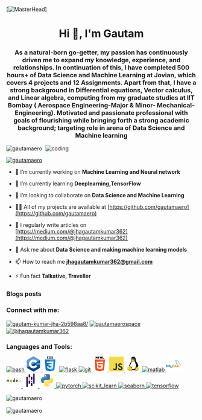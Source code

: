 [![MasterHead](https://miro.medium.com/max/1400/1*U3WRRwLx3zeDkHmIVGLJdw.gif)]
<h1 align="center">Hi 👋, I'm Gautam</h1>
<h3 align="center">As a natural-born go-getter, my passion has continuously driven me to expand my knowledge, experience, and relationships. In continuation of this, I have completed 500 hours+ of Data Science and Machine Learning at Jovian, which covers 4 projects and 12 Assignments. Apart from that, I have a strong background in Differential equations, Vector calculus, and Linear algebra, computing from my graduate studies at IIT Bombay ( Aerospace Engineering-Major & Minor- Mechanical-Engineering). Motivated and passionate professional with goals of flourishing while bringing forth a strong academic background; targeting role in arena of Data Science and Machine learning</h3>
<img align="right" alt="coding" width="400" src="https://149695847.v2.pressablecdn.com/wp-content/uploads/2018/12/developer-dribbble.gif"
<p align="left"> <img src="https://komarev.com/ghpvc/?username=gautamaero&label=Profile%20views&color=0e75b6&style=flat" alt="gautamaero" /> </p>

<p align="left"> <a href="https://github.com/ryo-ma/github-profile-trophy"><img src="https://github-profile-trophy.vercel.app/?username=gautamaero" alt="gautamaero" /></a> </p>

- 🔭 I’m currently working on **Machine Learning and Neural network**

- 🌱 I’m currently learning **Deeplearning,TensorFlow**

- 👯 I’m looking to collaborate on **Data Science and Machine Learning**

- 👨‍💻 All of my projects are available at [https://github.com/gautamaero](https://github.com/gautamaero)

- 📝 I regularly write articles on [https://medium.com/@jhagautamkumar362](https://medium.com/@jhagautamkumar362)

- 💬 Ask me about **Data Science and making machine learning models**

- 📫 How to reach me **jhagautamkumar362@gmail.com**

- ⚡ Fun fact **Talkative, Traveller**

### Blogs posts
<!-- BLOG-POST-LIST:START -->
<!-- BLOG-POST-LIST:END -->

<h3 align="left">Connect with me:</h3>
<p align="left">
<a href="https://linkedin.com/in/gautam-kumar-jha-2b598aa8/" target="blank"><img align="center" src="https://raw.githubusercontent.com/rahuldkjain/github-profile-readme-generator/master/src/images/icons/Social/linked-in-alt.svg" alt="gautam-kumar-jha-2b598aa8/" height="30" width="40" /></a>
<a href="https://fb.com/gautamaerospace" target="blank"><img align="center" src="https://raw.githubusercontent.com/rahuldkjain/github-profile-readme-generator/master/src/images/icons/Social/facebook.svg" alt="gautamaerospace" height="30" width="40" /></a>
<a href="https://medium.com/@jhagautamkumar362" target="blank"><img align="center" src="https://raw.githubusercontent.com/rahuldkjain/github-profile-readme-generator/master/src/images/icons/Social/medium.svg" alt="@jhagautamkumar362" height="30" width="40" /></a>
</p>

<h3 align="left">Languages and Tools:</h3>
<p align="left"> <a href="https://www.gnu.org/software/bash/" target="_blank" rel="noreferrer"> <img src="https://www.vectorlogo.zone/logos/gnu_bash/gnu_bash-icon.svg" alt="bash" width="40" height="40"/> </a> <a href="https://www.w3schools.com/cpp/" target="_blank" rel="noreferrer"> <img src="https://raw.githubusercontent.com/devicons/devicon/master/icons/cplusplus/cplusplus-original.svg" alt="cplusplus" width="40" height="40"/> </a> <a href="https://www.w3schools.com/css/" target="_blank" rel="noreferrer"> <img src="https://raw.githubusercontent.com/devicons/devicon/master/icons/css3/css3-original-wordmark.svg" alt="css3" width="40" height="40"/> </a> <a href="https://flask.palletsprojects.com/" target="_blank" rel="noreferrer"> <img src="https://www.vectorlogo.zone/logos/pocoo_flask/pocoo_flask-icon.svg" alt="flask" width="40" height="40"/> </a> <a href="https://git-scm.com/" target="_blank" rel="noreferrer"> <img src="https://www.vectorlogo.zone/logos/git-scm/git-scm-icon.svg" alt="git" width="40" height="40"/> </a> <a href="https://www.w3.org/html/" target="_blank" rel="noreferrer"> <img src="https://raw.githubusercontent.com/devicons/devicon/master/icons/html5/html5-original-wordmark.svg" alt="html5" width="40" height="40"/> </a> <a href="https://developer.mozilla.org/en-US/docs/Web/JavaScript" target="_blank" rel="noreferrer"> <img src="https://raw.githubusercontent.com/devicons/devicon/master/icons/javascript/javascript-original.svg" alt="javascript" width="40" height="40"/> </a> <a href="https://www.linux.org/" target="_blank" rel="noreferrer"> <img src="https://raw.githubusercontent.com/devicons/devicon/master/icons/linux/linux-original.svg" alt="linux" width="40" height="40"/> </a> <a href="https://www.mathworks.com/" target="_blank" rel="noreferrer"> <img src="https://upload.wikimedia.org/wikipedia/commons/2/21/Matlab_Logo.png" alt="matlab" width="40" height="40"/> </a> <a href="https://www.mysql.com/" target="_blank" rel="noreferrer"> <img src="https://raw.githubusercontent.com/devicons/devicon/master/icons/mysql/mysql-original-wordmark.svg" alt="mysql" width="40" height="40"/> </a> <a href="https://nodejs.org" target="_blank" rel="noreferrer"> <img src="https://raw.githubusercontent.com/devicons/devicon/master/icons/nodejs/nodejs-original-wordmark.svg" alt="nodejs" width="40" height="40"/> </a> <a href="https://pandas.pydata.org/" target="_blank" rel="noreferrer"> <img src="https://raw.githubusercontent.com/devicons/devicon/2ae2a900d2f041da66e950e4d48052658d850630/icons/pandas/pandas-original.svg" alt="pandas" width="40" height="40"/> </a> <a href="https://www.python.org" target="_blank" rel="noreferrer"> <img src="https://raw.githubusercontent.com/devicons/devicon/master/icons/python/python-original.svg" alt="python" width="40" height="40"/> </a> <a href="https://pytorch.org/" target="_blank" rel="noreferrer"> <img src="https://www.vectorlogo.zone/logos/pytorch/pytorch-icon.svg" alt="pytorch" width="40" height="40"/> </a> <a href="https://scikit-learn.org/" target="_blank" rel="noreferrer"> <img src="https://upload.wikimedia.org/wikipedia/commons/0/05/Scikit_learn_logo_small.svg" alt="scikit_learn" width="40" height="40"/> </a> <a href="https://seaborn.pydata.org/" target="_blank" rel="noreferrer"> <img src="https://seaborn.pydata.org/_images/logo-mark-lightbg.svg" alt="seaborn" width="40" height="40"/> </a> <a href="https://www.tensorflow.org" target="_blank" rel="noreferrer"> <img src="https://www.vectorlogo.zone/logos/tensorflow/tensorflow-icon.svg" alt="tensorflow" width="40" height="40"/> </a> </p>

<p><img align="center" src="https://github-readme-stats.vercel.app/api/top-langs?username=gautamaero&show_icons=true&locale=en&layout=compact" alt="gautamaero" /></p>

<p><img align="center" src="https://github-readme-streak-stats.herokuapp.com/?user=gautamaero&" alt="gautamaero" /></p>
